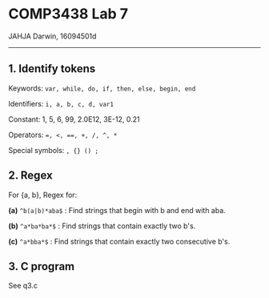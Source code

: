 # COMP3438 Lab 7

JAHJA Darwin, 16094501d

---

## 1. Identify tokens

Keywords: `var, while, do, if, then, else, begin, end`

Identifiers: `i, a, b, c, d, var1`

Constant:  1, 5, 6, 99, 2.0E12, 3E-12, 0.21

Operators: `=, <, ==, +, /, ^, *`

Special symbols: `, {} () ;`

## 2. Regex

For {a, b}, Regex for:

**(a)** `^b(a|b)*aba$` : Find strings that begin with b and end with aba.

**(b)** `^a*ba*ba*$` : Find strings that contain exactly two b's. 

**(c)** `^a*bba*$` : Find strings that contain exactly two consecutive b's. 

## 3. C program

See q3.c
